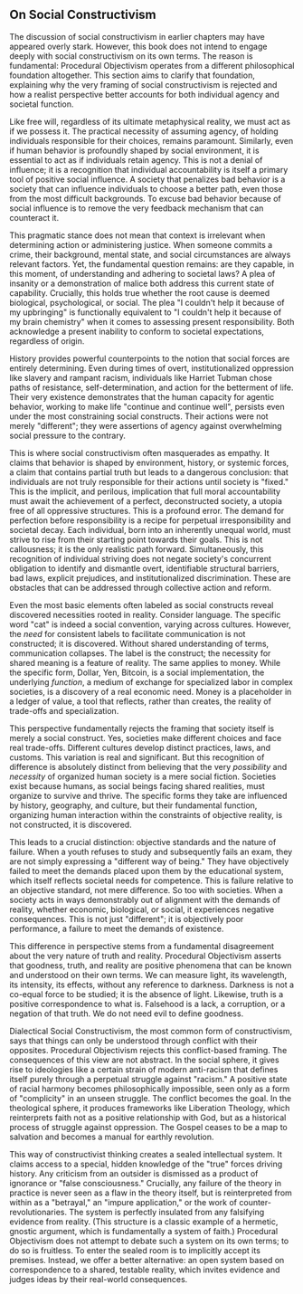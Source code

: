 ## On Social Constructivism

The discussion of social constructivism in earlier chapters may have appeared overly stark. However, this book does not intend to engage deeply with social constructivism on its own terms. The reason is fundamental: Procedural Objectivism operates from a different philosophical foundation altogether. This section aims to clarify that foundation, explaining why the very framing of social constructivism is rejected and how a realist perspective better accounts for both individual agency and societal function.

Like free will, regardless of its ultimate metaphysical reality, we must act as if we possess it. The practical necessity of assuming agency, of holding individuals responsible for their choices, remains paramount. Similarly, even if human behavior is profoundly shaped by social environment, it is essential to act as if individuals retain agency. This is not a denial of influence; it is a recognition that individual accountability is itself a primary tool of positive social influence. A society that penalizes bad behavior is a society that can influence individuals to choose a better path, even those from the most difficult backgrounds. To excuse bad behavior because of social influence is to remove the very feedback mechanism that can counteract it.

This pragmatic stance does not mean that context is irrelevant when determining action or administering justice. When someone commits a crime, their background, mental state, and social circumstances are always relevant factors. Yet, the fundamental question remains: are they capable, in this moment, of understanding and adhering to societal laws? A plea of insanity or a demonstration of malice both address this current state of capability. Crucially, this holds true whether the root cause is deemed biological, psychological, or social. The plea "I couldn't help it because of my upbringing" is functionally equivalent to "I couldn't help it because of my brain chemistry" when it comes to assessing present responsibility. Both acknowledge a present inability to conform to societal expectations, regardless of origin.

History provides powerful counterpoints to the notion that social forces are entirely determining. Even during times of overt, institutionalized oppression like slavery and rampant racism, individuals like Harriet Tubman chose paths of resistance, self-determination, and action for the betterment of life. Their very existence demonstrates that the human capacity for agentic behavior, working to make life "continue and continue well", persists even under the most constraining social constructs. Their actions were not merely "different"; they were assertions of agency against overwhelming social pressure to the contrary.

This is where social constructivism often masquerades as empathy. It claims that behavior is shaped by environment, history, or systemic forces, a claim that contains partial truth but leads to a dangerous conclusion: that individuals are not truly responsible for their actions until society is "fixed." This is the implicit, and perilous, implication that full moral accountability must await the achievement of a perfect, deconstructed society, a utopia free of all oppressive structures. This is a profound error. The demand for perfection before responsibility is a recipe for perpetual irresponsibility and societal decay. Each individual, born into an inherently unequal world, must strive to rise from their starting point towards their goals. This is not callousness; it is the only realistic path forward. Simultaneously, this recognition of individual striving does not negate society's concurrent obligation to identify and dismantle overt, identifiable structural barriers, bad laws, explicit prejudices, and institutionalized discrimination. These are obstacles that can be addressed through collective action and reform.

Even the most basic elements often labeled as social constructs reveal discovered necessities rooted in reality. Consider language. The specific word "cat" is indeed a social convention, varying across cultures. However, the *need* for consistent labels to facilitate communication is not constructed; it is discovered. Without shared understanding of terms, communication collapses. The label is the construct; the necessity for shared meaning is a feature of reality. The same applies to money. While the specific form, Dollar, Yen, Bitcoin, is a social implementation, the underlying *function*, a medium of exchange for specialized labor in complex societies, is a discovery of a real economic need. Money is a placeholder in a ledger of value, a tool that reflects, rather than creates, the reality of trade-offs and specialization.

This perspective fundamentally rejects the framing that society itself is merely a social construct. Yes, societies make different choices and face real trade-offs. Different cultures develop distinct practices, laws, and customs. This variation is real and significant. But this recognition of difference is absolutely distinct from believing that the very *possibility* and *necessity* of organized human society is a mere social fiction. Societies exist because humans, as social beings facing shared realities, must organize to survive and thrive. The specific forms they take are influenced by history, geography, and culture, but their fundamental function, organizing human interaction within the constraints of objective reality, is not constructed, it is discovered.

This leads to a crucial distinction: objective standards and the nature of failure. When a youth refuses to study and subsequently fails an exam, they are not simply expressing a "different way of being." They have objectively failed to meet the demands placed upon them by the educational system, which itself reflects societal needs for competence. This is failure relative to an objective standard, not mere difference. So too with societies. When a society acts in ways demonstrably out of alignment with the demands of reality, whether economic, biological, or social, it experiences negative consequences. This is not just "different"; it is objectively poor performance, a failure to meet the demands of existence.

This difference in perspective stems from a fundamental disagreement about the very nature of truth and reality. Procedural Objectivism asserts that goodness, truth, and reality are positive phenomena that can be known and understood on their own terms. We can measure light, its wavelength, its intensity, its effects, without any reference to darkness. Darkness is not a co-equal force to be studied; it is the absence of light. Likewise, truth is a positive correspondence to what is. Falsehood is a lack, a corruption, or a negation of that truth. We do not need evil to define goodness.

Dialectical Social Constructivism, the most common form of constructivism, says that things can only be understood through conflict with their opposites. Procedural Objectivism rejects this conflict-based framing. The consequences of this view are not abstract. In the social sphere, it gives rise to ideologies like a certain strain of modern anti-racism that defines itself purely through a perpetual struggle against "racism." A positive state of racial harmony becomes philosophically impossible, seen only as a form of "complicity" in an unseen struggle. The conflict becomes the goal. In the theological sphere, it produces frameworks like Liberation Theology, which reinterprets faith not as a positive relationship with God, but as a historical process of struggle against oppression. The Gospel ceases to be a map to salvation and becomes a manual for earthly revolution.

This way of constructivist thinking creates a sealed intellectual system. It claims access to a special, hidden knowledge of the "true" forces driving history. Any criticism from an outsider is dismissed as a product of ignorance or "false consciousness." Crucially, any failure of the theory in practice is never seen as a flaw in the theory itself, but is reinterpreted from within as a "betrayal," an "impure application," or the work of counter-revolutionaries. The system is perfectly insulated from any falsifying evidence from reality. (This structure is a classic example of a hermetic, gnostic argument, which is fundamentally a system of faith.) Procedural Objectivism does not attempt to debate such a system on its own terms; to do so is fruitless. To enter the sealed room is to implicitly accept its premises. Instead, we offer a better alternative: an open system based on correspondence to a shared, testable reality, which invites evidence and judges ideas by their real-world consequences.
